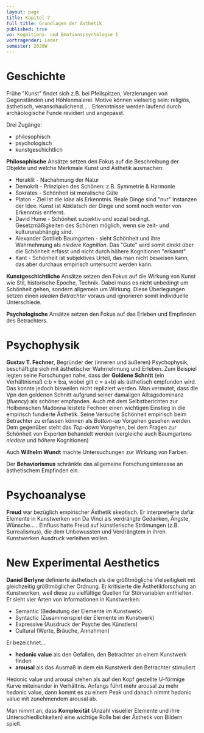 ```yaml
---
layout: page
title: Kapitel 7
full_title: Grundlagen der Ästhetik
published: true
vo: Kognitions- und Emotionspsychologie 1
vortragender: Leder
semester: 2020W
---
```


# Geschichte

Frühe "Kunst" findet sich z.B. bei Pfeilspitzen, Verzierungen von Gegenständen und Höhlenmalerei. Motive können vielseitig sein: religiös, ästhetisch, veranschaulichend... . Erkenntnisse werden laufend durch archäologische Funde revidiert und angepasst.

Drei Zugänge:
* philosophisch
* psychologisch
* kunstgeschichtlich

**Philosophische** Ansätze setzen den Fokus auf die Beschreibung der Objekte und welche Merkmale Kunst und Ästhetik ausmachen:
* Heraklit - Nachahmung der Natur
* Demokrit - Prinzipien des Schönen: z.B. Symmetrie & Harmonie
* Sokrates - Schönheit ist moralische Güte
* Platon - Ziel ist die _Idee_ als Erkenntnis. Reale Dinge sind "nur" Instanzen der Idee. Kunst ist Abklatsch der Dinge und somit noch weiter von Erkenntnis entfernt.
* David Hume - Schönheit subjektiv und sozial bedingt. Gesetzmäßigkeiten des Schönen möglich, wenn sie zeit- und kulturunabhängig sind.
* Alexander Gottlieb Baumgarten - sieht Schönheit und ihre Wahrnehmung als _niedere Kognition_. Das "Gute" wird somit direkt über die Schönheit erfasst und nicht durch höhere Kognitionen "erkannt".
* Kant - Schönheit ist subjektives Urteil, das man nicht beweisen kann, das aber durchaus empirisch untersucht werden kann.


**Kunstgeschichtliche** Ansätze setzen den Fokus auf die Wirkung von Kunst wie Stil, historische Epoche, Technik. Dabei muss es nicht unbedingt um Schönheit gehen, sondern allgemein um Wirkung. Diese Überlegungen setzen einen _idealen Betrachter_ voraus und ignorieren somit individuelle Unterschiede.

**Psychologische** Ansätze setzen den Fokus auf das Erleben und Empfinden des Betrachters.

# Psychophysik

**Gustav T. Fechner**, Begründer der (inneren und äußeren) Psychophysik, beschäftigte sich mit ästhetischer Wahrnehmung und Erleben. Zum Beispiel legten seine Forschungen nahe, dass der **Goldene Schnitt** (ein Verhältnismaß c:b = b:a, wobei gilt c = a+b) als ästhetisch empfunden wird. Das konnte jedoch bisweilen nicht repliziert werden. Man vermutet, dass die Vpn den goldenen Schnitt aufgrund seiner damaligen Alltagsdominanz (_fluency_) als schöner empfanden.
Auch mit dem Selbstberichten zur Holbeinschen Madonna leistete Fechner einen wichtigen Einstieg in die empirisch fundierte Ästhetik. Seine Versuche Schönheit empirisch beim Betrachter zu erfassen können als _Bottom-up_ Vorgehen gesehen werden. Dem gegenüber steht das _Top-down_ Vorgehen, bei dem Fragen zur Schönheit von Experten behandelt werden (vergleiche auch Baumgartens _niedere_ und _höhere_ Kognitionen)

Auch **Wilhelm Wundt** machte Untersuchungen zur Wirkung von Farben.

Der **Behaviorismus** schränkte das allgemeine Forschungsinteresse an ästhetischem Empfinden ein.

# Psychoanalyse

**Freud** war bezüglich empirischer Ästhetik skeptisch. Er interpretierte dafür Elemente in Kunstwerken von Da Vinci als verdrängte Gedanken, Ängste, Wünsche... . Einfluss hatte Freud auf künstlerische Strömungen (z.B. Surrealismus), die dem Unbewussten und Verdrängtem in ihren Kunstwerken Ausdruck verleihen wollen.

# New Experimental Aesthetics

**Daniel Berlyne** definierte ästhetisch als die größtmögliche Vielseitigkeit mit gleichzeitig größtmöglicher Ordnung. Er kritisierte die Ästhetikforschung an Kunstwerken, weil diese zu vielfältige Quellen für Störvariablen enthielten. Er sieht vier Arten von Informationen in Kunstwerken:
* Semantic (Bedeutung der Elemente im Kunstwerk)
* Syntactic (Zusammenspiel der Elemente im Kunstwerk)
* Expressive (Ausdruck der Psyche des Künstlers)
* Cultural (Werte, Bräuche, Annahmen)

Er bezeichnet...
* **hedonic value** als den Gefallen, den Betrachter an einem Kunstwerk finden
* **arousal** als das Ausmaß in dem ein Kunstwerk den Betrachter stimuliert

Hedonic value und arousal stehen als auf den Kopf gestellte U-förmige Kurve miteinander in Verhältnis. Anfangs führt mehr arousal zu mehr hedonic value, dann kommt es zu einem Peak und danach nimmt hedonic value mit zunehmendem arousal ab.

Man nimmt an, dass **Komplexität** (Anzahl visueller Elemente und ihre Unterschiedlichkeiten) eine wichtige Rolle bei der Ästhetik von Bildern spielt.
